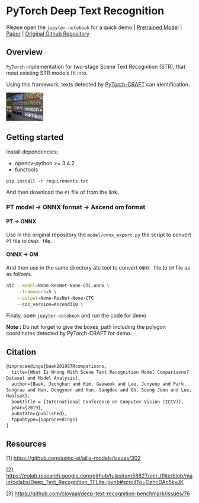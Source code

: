 # PyTorch Deep Text Recognition
Please open the `jupyter-notebook` for a quick demo | [Pretrained Model](https://onebox.huawei.com/p/c15d10921f844d83c23533394e7480e9) | [Paper](https://arxiv.org/pdf/1904.01906.pdf) | [Original Github Repository](https://github.com/clovaai/deep-text-recognition-benchmark)

## Overview
`PyTorch` implementation for two-stage Scene Text Recognition (STR), that most existing STR models fit into.

Using this framework, texts detected by [PyTorch-CRAFT](https://gitee.com/tianyu__zhou/pyacl_samples/tree/a800/acl_craft_pt) can identification.

<img width="100" alt="teaser" src="./figures/deep_text_reco.jpg">

## Getting started
Install dependencies;
- opencv-python >= 3.4.2
- functools

```
pip install -r requirements.txt
```
And then download the `PT` file of from the link.

### PT model -> ONNX format -> Ascend om format
#### PT -> ONNX
Use in the original repository  the `model/onnx_export.py` the script to convert `PT` file to `ONNX ` file.

#### ONNX -> OM
And then use in the same directory atc tool to convert `ONNX ` file to `OM` file as as follows.
```bash
atc --model=None-ResNet-None-CTC.onnx \
    --framework=5 \
    --output=None-ResNet-None-CTC 
    --soc_version=Ascend310 \
```

Finaly, open `jupyter-notebook` and run the code for demo

**Note :** Do not forget to give the boxes_path including the polygon coordinates detected by PyTorch-CRAFT for demo.

## Citation
```
@inproceedings{baek2019STRcomparisons,
  title={What Is Wrong With Scene Text Recognition Model Comparisons? Dataset and Model Analysis},
  author={Baek, Jeonghun and Kim, Geewook and Lee, Junyeop and Park, Sungrae and Han, Dongyoon and Yun, Sangdoo and Oh, Seong Joon and Lee, Hwalsuk},
  booktitle = {International Conference on Computer Vision (ICCV)},
  year={2019},
  pubstate={published},
  tppubtype={inproceedings}
}
```

## Resources
[1] https://github.com/axinc-ai/ailia-models/issues/302

[2] https://colab.research.google.com/github/tulasiram58827/ocr_tflite/blob/main/colabs/Deep_Text_Recognition_TFLite.ipynb#scrollTo=OzhcDAc5kvJK

[3] https://github.com/clovaai/deep-text-recognition-benchmark/issues/76